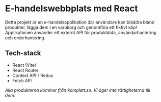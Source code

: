 # E-handelswebbplats med React

Detta projekt är en e-handelsapplikation där användare kan bläddra bland produkter, lägga dem i en varukorg och genomföra ett fiktivt köp! Applikationen använder ett externt API för produktdata, användarhantering och orderhantering.

## Tech-stack
- React (Vite)
- React Router
- Context API / Redux
- Fetch API




_Alla produkterna kommer från komplett.se. Vi äger inte rättigheterna till dem._
